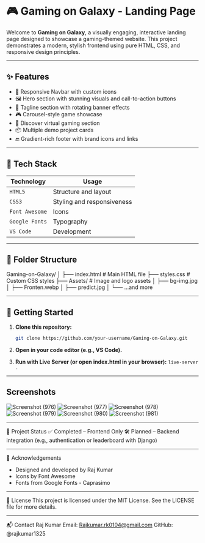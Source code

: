# 🎮 Gaming on Galaxy - Landing Page

Welcome to **Gaming on Galaxy**, a visually engaging, interactive landing page designed to showcase a gaming-themed website. This project demonstrates a modern, stylish frontend using pure HTML, CSS, and responsive design principles.

---

## ✨ Features

- 🧭 Responsive Navbar with custom icons
- 🖼️ Hero section with stunning visuals and call-to-action buttons
- 🧠 Tagline section with rotating banner effects
- 🎮 Carousel-style game showcase
- 🌌 Discover virtual gaming section
- 📦 Multiple demo project cards
- 🔚 Gradient-rich footer with brand icons and links

---

## 🔧 Tech Stack

| Technology | Usage |
|-----------|--------|
| `HTML5`   | Structure and layout |
| `CSS3`    | Styling and responsiveness |
| `Font Awesome` | Icons |
| `Google Fonts` | Typography |
| `VS Code` | Development |

---

## 📁 Folder Structure
Gaming-on-Galaxy/
│
├── index.html # Main HTML file
├── styles.css # Custom CSS styles
├── Assets/ # Image and logo assets
│ ├── bg-img.jpg
│ ├── Fronten.webp
│ ├── predict.jpg
│ └── ...and more



---

## 🚀 Getting Started

1. **Clone this repository:**
   ```bash
   git clone https://github.com/your-username/Gaming-on-Galaxy.git
2. **Open in your code editor (e.g., VS Code).**

3. **Run with Live Server (or open index.html in your browser):**
    ` live-server . `


---
## Screenshots
![Screenshot (976)](https://github.com/user-attachments/assets/d3174d97-55d4-49dd-ad6d-5c5c79479dbf)
![Screenshot (977)](https://github.com/user-attachments/assets/36a3d4f0-9620-466f-ac7b-c9c6e3cb48cc)
![Screenshot (978)](https://github.com/user-attachments/assets/c223cb1c-903c-4bb2-83a1-2ddf7dd52b5c)
![Screenshot (979)](https://github.com/user-attachments/assets/3c7394e8-3f0f-43ca-877b-a271401f42fc)
![Screenshot (980)](https://github.com/user-attachments/assets/08643e8a-9183-4d55-a4a8-084c5ce7bf52)
![Screenshot (981)](https://github.com/user-attachments/assets/3f0927ec-4cb8-41a1-b194-6674c38c962a)



---
📌 Project Status
✅ Completed – Frontend Only
🛠️ Planned – Backend integration (e.g., authentication or leaderboard with Django)


---

🙌 Acknowledgements
- Designed and developed by Raj Kumar
- Icons by Font Awesome
- Fonts from Google Fonts - Caprasimo

---
📃 License
This project is licensed under the MIT License. See the LICENSE file for more details.

---

📬 Contact
Raj Kumar
Email: Rajkumar.rk0104@gmail.com
GitHub: @rajkumar1325
